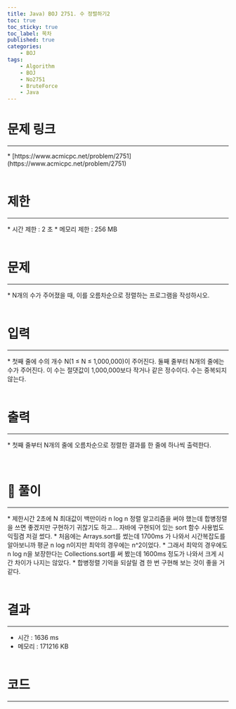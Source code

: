 ```yaml
---
title: Java) BOJ 2751. 수 정렬하기2
toc: true
toc_sticky: true
toc_label: 목차
published: true
categories:
    - BOJ
tags:
    - Algorithm
    - BOJ
    - No2751
    - BruteForce
    - Java
---
```


# 문제 링크
<hr>
* [https://www.acmicpc.net/problem/2751](https://www.acmicpc.net/problem/2751)<br><br>
 
# 제한
<hr>
* 시간 제한 : 2 초
* 메모리 제한 : 256 MB<br><br>

# 문제
<hr>
* N개의 수가 주어졌을 때, 이를 오름차순으로 정렬하는 프로그램을 작성하시오.<br><br>

# 입력
<hr>
* 첫째 줄에 수의 개수 N(1 ≤ N ≤ 1,000,000)이 주어진다. 둘째 줄부터 N개의 줄에는 수가 주어진다. 이 수는 절댓값이 1,000,000보다 작거나 같은 정수이다. 수는 중복되지 않는다.<br><br>

# 출력
<hr>
* 첫째 줄부터 N개의 줄에 오름차순으로 정렬한 결과를 한 줄에 하나씩 출력한다.<br><br><br>

# 👀 풀이
<hr>
* 제한시간 2초에 N 최대값이 백만이라 n log n 정렬 알고리즘을 써야 했는데 합병정렬을 쓰면 좋겠지만 구현하기 귀찮기도 하고... 자바에 구현되어 있는 sort 함수 사용법도 익힐겸 저걸 썼다.
* 처음에는 Arrays.sort를 썼는데 1700ms 가 나와서 시간복잡도를 알아보니까 평균 n log n이지만 최악의 경우에는 n^2이었다.
* 그래서 최악의 경우에도 n log n을 보장한다는 Collections.sort를 써 봤는데 1600ms 정도가 나와서 크게 시간 차이가 나지는 않았다.
* 합병정렬 기억을 되살릴 겸 한 번 구현해 보는 것이 좋을 거 같다.<br><br>
 
# 결과 
<hr>

 * 시간 : 1636 ms
 * 메모리 : 171216 KB<br><br>
 
# 코드
<hr>

<script src="https://gist.github.com/miro7923/944a523911f3218c3088e59d5a8d6048.js"></script>
